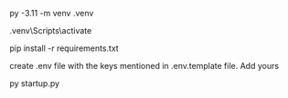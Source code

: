 py -3.11 -m venv .venv

.venv\Scripts\activate

pip install -r requirements.txt

create .env file with the keys mentioned in .env.template file. Add yours

py startup.py